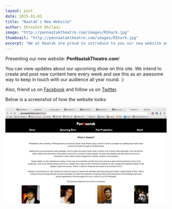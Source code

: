 ```yaml
---
layout: post
date: 2015-01-01
title: "Naatak's New Website"
author: Shreshth Khilani
image: "http://pennaataktheatre.com/images/RShark.jpg"
thumbnail: "http://pennaataktheatre.com/images/RShark.jpg"
excerpt: "We at Naatak are proud to introduce to you our new website and blog! We intend to create and post new content here every week and see this as an awesome way to keep in touch with our audience all year round."
---
```

Presenting our new website: **PenNaatakTheatre.com**!

You can view updates about our upcoming show on this site. We intend to create and post new content here every week and see this as an awesome way to keep in touch with our audience all year round. :) 

Also, friend us on [Facebook][1] and follow us on [Twitter][2].

Below is a screenshot of how the website looks: 

![Screenshot][3]

[1]: https://www.facebook.com/pennaatak?fref=ts
[2]: https://twitter.com/Pennaatak
[3]: /images/naatakabout.jpg